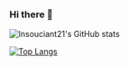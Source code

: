 ### Hi there 👋

<!--
**Insouciant21/Insouciant21** is a ✨ _special_ ✨ repository because its `README.md` (this file) appears on your GitHub profile.

Here are some ideas to get you started:

- 🔭 I’m currently working on ...
- 🌱 I’m currently learning ...
- 👯 I’m looking to collaborate on ...
- 🤔 I’m looking for help with ...
- 💬 Ask me about ...
- 📫 How to reach me: ...
- 😄 Pronouns: ...
- ⚡ Fun fact: ...
-->

![Insouciant21's GitHub stats](https://github-readme-stats.vercel.app/api?username=Insouciant21)

[![Top Langs](https://github-readme-stats.vercel.app/api/top-langs/?username=Insouciant21&layout=compact)](https://github.com/Insouciant21)
